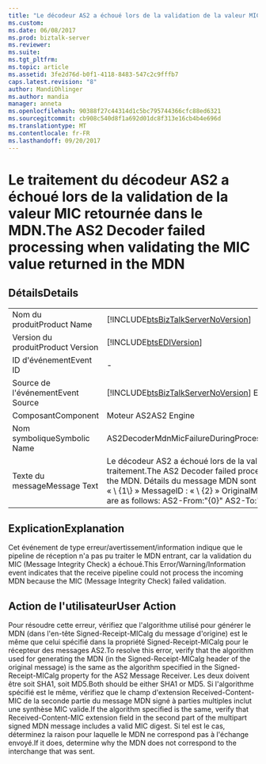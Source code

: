 ```yaml
---
title: "Le décodeur AS2 a échoué lors de la validation de la valeur MIC retournée dans le MDN de traitement | Documents Microsoft"
ms.custom: 
ms.date: 06/08/2017
ms.prod: biztalk-server
ms.reviewer: 
ms.suite: 
ms.tgt_pltfrm: 
ms.topic: article
ms.assetid: 3fe2d76d-b0f1-4118-8483-547c2c9fffb7
caps.latest.revision: "8"
author: MandiOhlinger
ms.author: mandia
manager: anneta
ms.openlocfilehash: 90388f27c44314d1c5bc795744366cfc88ed6321
ms.sourcegitcommit: cb908c540d8f1a692d01dc8f313e16cb4b4e696d
ms.translationtype: MT
ms.contentlocale: fr-FR
ms.lasthandoff: 09/20/2017
---
```

# <a name="the-as2-decoder-failed-processing-when-validating-the-mic-value-returned-in-the-mdn"></a><span data-ttu-id="a13f6-102">Le traitement du décodeur AS2 a échoué lors de la validation de la valeur MIC retournée dans le MDN.</span><span class="sxs-lookup"><span data-stu-id="a13f6-102">The AS2 Decoder failed processing when validating the MIC value returned in the MDN</span></span>
## <a name="details"></a><span data-ttu-id="a13f6-103">Détails</span><span class="sxs-lookup"><span data-stu-id="a13f6-103">Details</span></span>  
  
|||  
|-|-|  
|<span data-ttu-id="a13f6-104">Nom du produit</span><span class="sxs-lookup"><span data-stu-id="a13f6-104">Product Name</span></span>|[!INCLUDE[btsBizTalkServerNoVersion](../includes/btsbiztalkservernoversion-md.md)]|  
|<span data-ttu-id="a13f6-105">Version du produit</span><span class="sxs-lookup"><span data-stu-id="a13f6-105">Product Version</span></span>|[!INCLUDE[btsEDIVersion](../includes/btsediversion-md.md)]|  
|<span data-ttu-id="a13f6-106">ID d'événement</span><span class="sxs-lookup"><span data-stu-id="a13f6-106">Event ID</span></span>|-|  
|<span data-ttu-id="a13f6-107">Source de l'événement</span><span class="sxs-lookup"><span data-stu-id="a13f6-107">Event Source</span></span>|[!INCLUDE[btsBizTalkServerNoVersion](../includes/btsbiztalkservernoversion-md.md)]<span data-ttu-id="a13f6-108"> EDI</span><span class="sxs-lookup"><span data-stu-id="a13f6-108"> EDI</span></span>|  
|<span data-ttu-id="a13f6-109">Composant</span><span class="sxs-lookup"><span data-stu-id="a13f6-109">Component</span></span>|<span data-ttu-id="a13f6-110">Moteur AS2</span><span class="sxs-lookup"><span data-stu-id="a13f6-110">AS2 Engine</span></span>|  
|<span data-ttu-id="a13f6-111">Nom symbolique</span><span class="sxs-lookup"><span data-stu-id="a13f6-111">Symbolic Name</span></span>|<span data-ttu-id="a13f6-112">AS2DecoderMdnMicFailureDuringProcessing</span><span class="sxs-lookup"><span data-stu-id="a13f6-112">AS2DecoderMdnMicFailureDuringProcessing</span></span>|  
|<span data-ttu-id="a13f6-113">Texte du message</span><span class="sxs-lookup"><span data-stu-id="a13f6-113">Message Text</span></span>|<span data-ttu-id="a13f6-114">Le décodeur AS2 a échoué lors de la validation de la valeur MIC retournée dans le MDN de traitement.</span><span class="sxs-lookup"><span data-stu-id="a13f6-114">The AS2 Decoder failed processing when validating the MIC value returned in the MDN.</span></span>  <span data-ttu-id="a13f6-115">Détails du message MDN sont les suivants : AS2-à partir de : « {0} » AS2-pour : « \ {1\\} » MessageID : « \ {2\} » OriginalMessageID : « \ {3\} »</span><span class="sxs-lookup"><span data-stu-id="a13f6-115">Details of the MDN message are as follows:  AS2-From:"{0}" AS2-To:"{1}" MessageID:"{2}" OriginalMessageID:"{3}"</span></span>|  
  
## <a name="explanation"></a><span data-ttu-id="a13f6-116">Explication</span><span class="sxs-lookup"><span data-stu-id="a13f6-116">Explanation</span></span>  
 <span data-ttu-id="a13f6-117">Cet événement de type erreur/avertissement/information indique que le pipeline de réception n'a pas pu traiter le MDN entrant, car la validation du MIC (Message Integrity Check) a échoué.</span><span class="sxs-lookup"><span data-stu-id="a13f6-117">This Error/Warning/Information event indicates that the receive pipeline could not process the incoming MDN because the MIC (Message Integrity Check) failed validation.</span></span>  
  
## <a name="user-action"></a><span data-ttu-id="a13f6-118">Action de l'utilisateur</span><span class="sxs-lookup"><span data-stu-id="a13f6-118">User Action</span></span>  
 <span data-ttu-id="a13f6-119">Pour résoudre cette erreur, vérifiez que l'algorithme utilisé pour générer le MDN (dans l'en-tête Signed-Receipt-MICalg du message d'origine) est le même que celui spécifié dans la propriété Signed-Receipt-MICalg pour le récepteur des messages AS2.</span><span class="sxs-lookup"><span data-stu-id="a13f6-119">To resolve this error, verify that the algorithm used for generating the MDN (in the Signed-Receipt-MICalg header of the original message) is the same as the algorithm specified in the Signed-Receipt-MICalg property for the AS2 Message Receiver.</span></span> <span data-ttu-id="a13f6-120">Les deux doivent être soit SHA1, soit MD5.</span><span class="sxs-lookup"><span data-stu-id="a13f6-120">Both should be either SHA1 or MD5.</span></span> <span data-ttu-id="a13f6-121">Si l'algorithme spécifié est le même, vérifiez que le champ d'extension Received-Content-MIC de la seconde partie du message MDN signé à parties multiples inclut une synthèse MIC valide.</span><span class="sxs-lookup"><span data-stu-id="a13f6-121">If the algorithm specified is the same, verify that Received-Content-MIC extension field in the second part of the multipart signed MDN message includes a valid MIC digest.</span></span> <span data-ttu-id="a13f6-122">Si tel est le cas, déterminez la raison pour laquelle le MDN ne correspond pas à l'échange envoyé.</span><span class="sxs-lookup"><span data-stu-id="a13f6-122">If it does, determine why the MDN does not correspond to the interchange that was sent.</span></span>